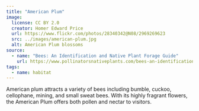 ```yaml
---
title: "American Plum"
image:
  license: CC BY 2.0
  creator: Homer Edward Price
  url: https://www.flickr.com/photos/28340342@N08/2969269623
  src: ../images/american-plum.jpg
  alt: American Plum blossoms
source:
  - name: "Bees: An Identification and Native Plant Forage Guide"
    url: https://www.pollinatorsnativeplants.com/bees-an-identification-and-native-plant-forage-guide.html
tags:
  - name: habitat
---
```

American plum attracts a variety of bees including bumble, cuckoo, cellophane, mining, and small sweat bees. With its highly fragrant flowers, the American Plum offers both pollen and nectar to visitors.
